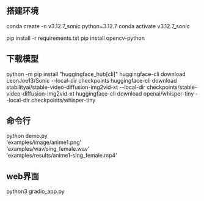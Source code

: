 ## 搭建环境
conda create -n v3.12.7_sonic python=3.12.7
conda activate v3.12.7_sonic

pip install -r requirements.txt
pip install opencv-python

## 下载模型
python -m pip install "huggingface_hub[cli]"
huggingface-cli download LeonJoe13/Sonic --local-dir checkpoints
huggingface-cli download stabilityai/stable-video-diffusion-img2vid-xt --local-dir checkpoints/stable-video-diffusion-img2vid-xt
huggingface-cli download openai/whisper-tiny --local-dir checkpoints/whisper-tiny

## 命令行
python demo.py \
'examples/image/anime1.png' \
'examples/wav/sing_female.wav' \
'examples/results/anime1-sing_female.mp4'

## web界面
python3 gradio_app.py